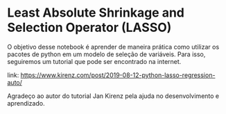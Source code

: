 # Least Absolute Shrinkage and Selection Operator (LASSO)

O objetivo desse notebook é aprender de maneira prática como utilizar os pacotes de python em um modelo de seleção de variáveis. Para isso, seguiremos um tutorial que pode ser encontrado na internet.

link: https://www.kirenz.com/post/2019-08-12-python-lasso-regression-auto/

Agradeço ao autor do tutorial Jan Kirenz pela ajuda no desenvolvimento e aprendizado.
